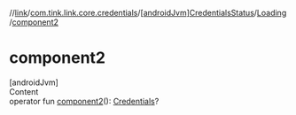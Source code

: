 //[link](../../../index.md)/[com.tink.link.core.credentials](../../index.md)/[[androidJvm]CredentialsStatus](../index.md)/[Loading](index.md)/[component2](component2.md)



# component2  
[androidJvm]  
Content  
operator fun [component2](component2.md)(): [Credentials](../../../com.tink.model.credentials/[android-jvm]-credentials/index.md)?  



